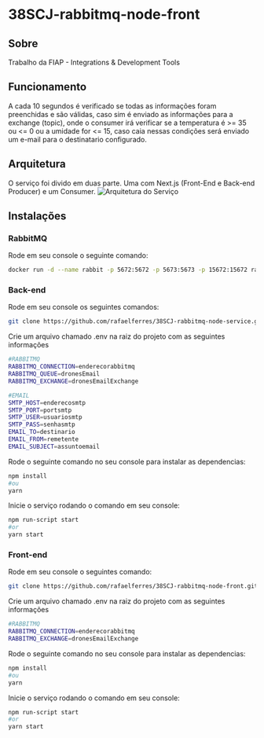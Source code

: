 # 38SCJ-rabbitmq-node-front

## Sobre
Trabalho da FIAP - Integrations & Development Tools

## Funcionamento
A cada 10 segundos é verificado se todas as informações foram preenchidas e são válidas, caso sim é enviado as informações para a exchange (topic), onde o consumer irá verificar se a temperatura é >= 35 ou <= 0 ou a umidade for <= 15, caso caia nessas condições será enviado um e-mail para o destinatario configurado.

## Arquitetura
O serviço foi divido em duas parte. Uma com Next.js (Front-End e Back-end Producer) e um Consumer.
![Arquitetura do Serviço](https://i.imgur.com/AmZ2ESs.jpg)


## Instalações
### RabbitMQ
Rode em seu console o seguinte comando:
```bash 
docker run -d --name rabbit -p 5672:5672 -p 5673:5673 -p 15672:15672 rabbitmq:3-management
```
### Back-end
Rode em seu console os seguintes comandos:
```bash
git clone https://github.com/rafaelferres/38SCJ-rabbitmq-node-service.git
```
Crie um arquivo chamado .env na raiz do projeto com as seguintes informações
```bash
#RABBITMQ
RABBITMQ_CONNECTION=enderecorabbitmq
RABBITMQ_QUEUE=dronesEmail
RABBITMQ_EXCHANGE=dronesEmailExchange

#EMAIL
SMTP_HOST=enderecosmtp
SMTP_PORT=portsmtp
SMTP_USER=usuariosmtp
SMTP_PASS=senhasmtp
EMAIL_TO=destinario
EMAIL_FROM=remetente
EMAIL_SUBJECT=assuntoemail
```
Rode o seguinte comando no seu console para instalar as dependencias:
```bash
npm install
#ou
yarn
```
Inicie o serviço rodando o comando em seu console:
```bash
npm run-script start
#or
yarn start
```

### Front-end
Rode em seu console o seguintes comando:
```bash
git clone https://github.com/rafaelferres/38SCJ-rabbitmq-node-front.git
```

Crie um arquivo chamado .env na raiz do projeto com as seguintes informações
```bash
#RABBITMQ
RABBITMQ_CONNECTION=enderecorabbitmq
RABBITMQ_EXCHANGE=dronesEmailExchange
```

Rode o seguinte comando no seu console para instalar as dependencias:
```bash
npm install
#ou
yarn
```

Inicie o serviço rodando o comando em seu console:
```bash
npm run-script start
#or
yarn start
```